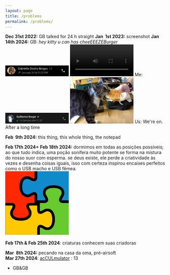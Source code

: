 ```yaml
---
layout: page
title: /problems
permalink: /problems/
---
```

**Dec 31st 2022:** GB talked for 24 h straight
**Jan &nbsp;1st 2023:** screenshot 
**Jan 14th 2024:** 
GB: _hey kitty u can has cheeEEEZEBurger_ 
<img src="/assets/images/peer1.jpeg" alt="peer1" width="200" />
<video src="/assets/videos/xb.mp4" width="200" controls title="back 0n track"></video>
Me:  
<img src="/assets/images/peer2.jpeg" alt="peer2" width="200" />
<img src="/assets/images/xb.jpg" alt="ME" width="200" />
Us:
We're on.
After a long time  

**Feb &nbsp;9th 2024:** this thing, this whole thing, the notepad

**Feb 17th 2024+**
**Feb 18th 2024:** dormimos em todas as posições possíveis; ao que tudo indica, uma poção sonífera muito potente se forma na mistura do nosso suor com esperma. se deus existe, ele perde a criatividade às vezes e desenha coisas iguais, isso com certeza inspirou encaixes perfeitos como o USB macho e USB fêmea.  
<img src="/assets/images/office95.png" alt="office95-fitpuzzle" width="200" />
  
**Feb 17th & Feb 25th 2024**: criaturas conhecem suas criadoras
  
**Mar &nbsp;8th 2024:** pecando na casa da oma, pré-airsoft  
**Mar 27th 2024**: [ac](https://en.wikipedia.org/wiki/TIS-100)[CUL](https://www.larousse.fr/dictionnaires/francais/cul/21000)[mulator](https://en.wikipedia.org/wiki/TIS-100) : 13


- GB&GB 
